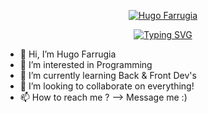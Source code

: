 <p align="center">
  <a href="https://github.com/Farhugz">
    <img src="https://user-images.githubusercontent.com/hf-github.png" alt="Hugo Farrugia" /></a>
</p>

<p align="center">
<a href="https://git.io/typing-svg"><img src="https://readme-typing-svg.demolab.com?font=Fira+Code&size=30&pause=1000&color=F78729&center=true&vCenter=true&width=435&lines=Web+Developer+Full-Stack;Passionate+and+invested" alt="Typing SVG" /></a>
</p>

- 👋 Hi, I’m Hugo Farrugia
- 👀 I’m interested in Programming 
- 🌱 I’m currently learning Back & Front Dev's
- 💞️ I’m looking to collaborate on everything!
- 📫 How to reach me ? --> Message me :)

